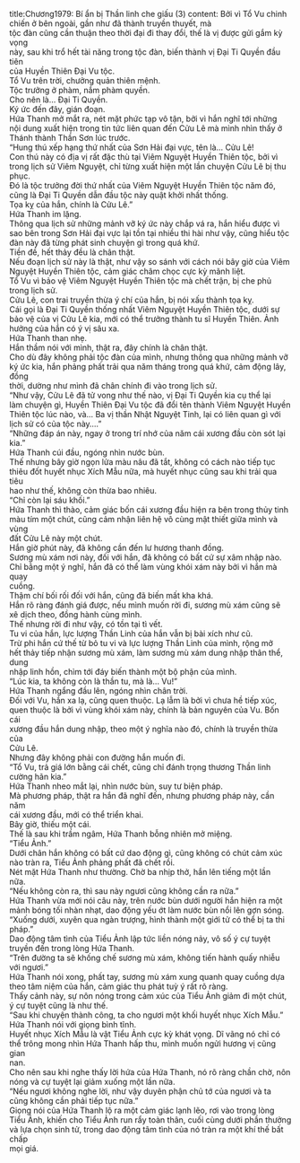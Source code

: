title:Chương1979: Bí ẩn bị Thần linh che giấu (3)
content:
Bởi vì Tổ Vu chinh chiến ở bên ngoài, gần như đã thành truyền thuyết, mà<br>tộc đàn cũng cần thuận theo thời đại đi thay đổi, thế là vị được gửi gắm kỳ vọng<br>này, sau khi trổ hết tài năng trong tộc đàn, biến thành vị Đại Ti Quyền đầu tiên<br>của Huyền Thiên Đại Vu tộc.<br>Tổ Vu trên trời, chưởng quản thiên mệnh.<br>Tộc trưởng ở phàm, nắm phàm quyền.<br>Cho nên là… Đại Ti Quyền.<br>Ký ức đến đây, gián đoạn.<br>Hứa Thanh mở mắt ra, nét mặt phức tạp vô tận, bởi vì hắn nghĩ tới những<br>nội dung xuất hiện trong tin tức liên quan đến Cửu Lê mà mình nhìn thấy ở<br>Thánh thành Thần Sơn lúc trước.<br>“Hung thú xếp hạng thứ nhất của Sơn Hải đại vực, tên là… Cửu Lê!<br>Con thú này có địa vị rất đặc thù tại Viêm Nguyệt Huyền Thiên tộc, bởi vì<br>trong lịch sử Viêm Nguyệt, chỉ từng xuất hiện một lần chuyện Cửu Lê bị thu<br>phục.<br>Đó là tộc trưởng đời thứ nhất của Viêm Nguyệt Huyền Thiên tộc năm đó,<br>cũng là Đại Ti Quyền dẫn đầu tộc này quật khởi nhất thống.<br>Tọa kỵ của hắn, chính là Cửu Lê.”<br>Hứa Thanh im lặng.<br>Thông qua lịch sử những mảnh vỡ ký ức này chắp vá ra, hắn hiểu được vì<br>sao bên trong Sơn Hải đại vực lại tồn tại nhiều thi hài như vậy, cũng hiểu tộc<br>đàn này đã từng phát sinh chuyện gì trong quá khứ.<br>Tiền đề, hết thảy đều là chân thật.<br>Nếu đoạn lịch sử này là thật, như vậy so sánh với cách nói bây giờ của Viêm<br>Nguyệt Huyền Thiên tộc, cảm giác châm chọc cực kỳ mãnh liệt.<br>Tổ Vu vì bảo vệ Viêm Nguyệt Huyền Thiên tộc mà chết trận, bị che phủ<br>trong lịch sử.<br>Cửu Lê, con trai truyền thừa ý chí của hắn, bị nói xấu thành tọa kỵ.<br>Cái gọi là Đại Ti Quyền thống nhất Viêm Nguyệt Huyền Thiên tộc, dưới sự<br>bảo vệ của vị Cửu Lê kia, mới có thể trưởng thành tu sĩ Huyền Thiên. Ảnh<br>hưởng của hắn có ý vị sâu xa.<br>Hứa Thanh than nhẹ.<br>Hắn thầm nói với mình, thật ra, đây chính là chân thật.<br>Cho dù đây không phải tộc đàn của mình, nhưng thông qua những mảnh vỡ<br>ký ức kia, hắn phảng phất trải qua năm tháng trong quá khứ, cảm động lây, đồng<br>thời, dường như mình đã chân chính đi vào trong lịch sử.<br>“Như vậy, Cửu Lê đã tử vong như thế nào, vị Đại Ti Quyền kia cụ thể lại<br>làm chuyện gì, Huyền Thiên Đại Vu tộc đã đổi tên thành Viêm Nguyệt Huyền<br>Thiên tộc lúc nào, và… Ba vị thần Nhật Nguyệt Tinh, lại có liên quan gì với<br>lịch sử có của tộc này….”<br>“Những đáp án này, ngay ở trong trí nhớ của năm cái xương đầu còn sót lại<br>kia.”<br>Hứa Thanh cúi đầu, ngóng nhìn nước bùn.<br>Thế nhưng bây giờ ngọn lửa màu nâu đã tắt, không có cách nào tiếp tục<br>thiêu đốt huyết nhục Xích Mẫu nữa, mà huyết nhục cũng sau khi trải qua tiêu<br>hao như thế, không còn thừa bao nhiêu.<br>“Chỉ còn lại sáu khối.”<br>Hứa Thanh thì thào, cảm giác bốn cái xương đầu hiện ra bên trong thủy tinh<br>màu tím một chút, cũng cảm nhận liên hệ vô cùng mật thiết giữa mình và vùng<br>đất Cửu Lê này một chút.<br>Hắn giờ phút này, đã không cần đến lư hương thanh đồng.<br>Sương mù xám nơi này, đối với hắn, đã không có bất cứ sự xâm nhập nào.<br>Chỉ bằng một ý nghĩ, hắn đã có thể làm vùng khói xám này bởi vì hắn mà quay<br>cuồng.<br>Thậm chí bối rối đối với hắn, cũng đã biến mất kha khá.<br>Hắn rõ ràng đánh giá được, nếu mình muốn rời đi, sương mù xám cũng sẽ<br>xê dịch theo, đồng hành cùng mình.<br>Thế nhưng rời đi như vậy, có tồn tại tì vết.<br>Tu vi của hắn, lực lượng Thần Linh của hắn vẫn bị bài xích như cũ.<br>Trừ phi hắn cứ thế từ bỏ tu vi và lực lượng Thần Linh của mình, rộng mở<br>hết thảy tiếp nhận sương mù xám, làm sương mù xám dung nhập thân thể, dung<br>nhập linh hồn, chìm tới đáy biến thành một bộ phận của mình.<br>“Lúc kia, ta không còn là thần tu, mà là… Vu!”<br>Hứa Thanh ngẩng đầu lên, ngóng nhìn chân trời.<br>Đối với Vu, hắn xa lạ, cũng quen thuộc. Lạ lẫm là bởi vì chưa hề tiếp xúc,<br>quen thuộc là bởi vì vùng khói xám này, chính là bản nguyên của Vu. Bốn cái<br>xương đầu hắn dung nhập, theo một ý nghĩa nào đó, chính là truyền thừa của<br>Cửu Lê.<br>Nhưng đây không phải con đường hắn muốn đi.<br>“Tổ Vu, trả giá lớn bằng cái chết, cũng chỉ đánh trọng thương Thần linh<br>cường hãn kia.”<br>Hứa Thanh nheo mắt lại, nhìn nước bùn, suy tư biện pháp.<br>Mà phương pháp, thật ra hắn đã nghĩ đến, nhưng phương pháp này, cần năm<br>cái xương đầu, mới có thể triển khai.<br>Bây giờ, thiếu một cái.<br>Thế là sau khi trầm ngâm, Hứa Thanh bỗng nhiên mở miệng.<br>“Tiểu Ảnh.”<br>Dưới chân hắn không có bất cứ dao động gì, cũng không có chút cảm xúc<br>nào tràn ra, Tiểu Ảnh phảng phất đã chết rồi.<br>Nét mặt Hứa Thanh như thường. Chờ ba nhịp thở, hắn lên tiếng một lần<br>nữa.<br>“Nếu không còn ra, thì sau này ngươi cũng không cần ra nữa.”<br>Hứa Thanh vừa mới nói câu này, trên nước bùn dưới người hắn hiện ra một<br>mảnh bóng tối nhàn nhạt, dao động yếu ớt làm nước bùn nổi lên gợn sóng.<br>“Xuống dưới, xuyên qua ngàn trượng, hình thành một giới tử có thể bị ta thi<br>pháp.”<br>Dao động tâm tình của Tiểu Ảnh lập tức liền nóng nảy, vô số ý cự tuyệt<br>truyền đến trong lòng Hứa Thanh.<br>“Trên đường ta sẽ khống chế sương mù xám, không tiến hành quấy nhiễu<br>với ngươi.”<br>Hứa Thanh nói xong, phất tay, sương mù xám xung quanh quay cuồng dựa<br>theo tâm niệm của hắn, cảm giác thu phát tuỳ ý rất rõ ràng.<br>Thấy cảnh này, sự nôn nóng trong cảm xúc của Tiểu Ảnh giảm đi một chút,<br>ý cự tuyệt cũng là như thế.<br>“Sau khi chuyện thành công, ta cho ngươi một khối huyết nhục Xích Mẫu.”<br>Hứa Thanh nói với giọng bình tĩnh.<br>Huyết nhục Xích Mẫu là vật Tiểu Ảnh cực kỳ khát vọng. Dĩ vãng nó chỉ có<br>thể trông mong nhìn Hứa Thanh hấp thu, mình muốn ngửi hương vị cũng gian<br>nan.<br>Cho nên sau khi nghe thấy lời hứa của Hứa Thanh, nó rõ ràng chần chờ, nôn<br>nóng và cự tuyệt lại giảm xuống một lần nữa.<br>“Nếu ngươi không nghe lời, như vậy duyên phận chủ tớ của ngươi và ta<br>cũng không cần phải tiếp tục nữa.”<br>Giọng nói của Hứa Thanh lộ ra một cảm giác lạnh lẽo, rơi vào trong lòng<br>Tiểu Ảnh, khiến cho Tiểu Ảnh run rẩy toàn thân, cuối cùng dưới phần thưởng<br>và lựa chọn sinh tử, trong dao động tâm tình của nó tràn ra một khí thế bất chấp<br>mọi giá.